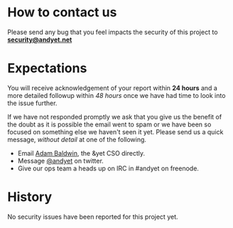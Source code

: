 # How to contact us
Please send any bug that you feel impacts the security of this project to **security@andyet.net**

# Expectations
You will receive acknowledgement of your report within **24 hours** and a more detailed followup within *48 hours* once we have had time to look into the issue further.

If we have not responded promptly we ask that you give us the benefit of the doubt as it is possible the email went to spam or we have been so focused on something else we haven't seen it yet.  Please send us a quick message, *without detail* at one of the following.

- Email [Adam Baldwin](mail:baldwin@andyet.net), the &yet CSO directly.
- Message [@andyet](https://twitter.com/andyet) on twitter.
- Give our ops team a heads up on IRC in #andyet on freenode.

# History
No security issues have been reported for this project yet.
